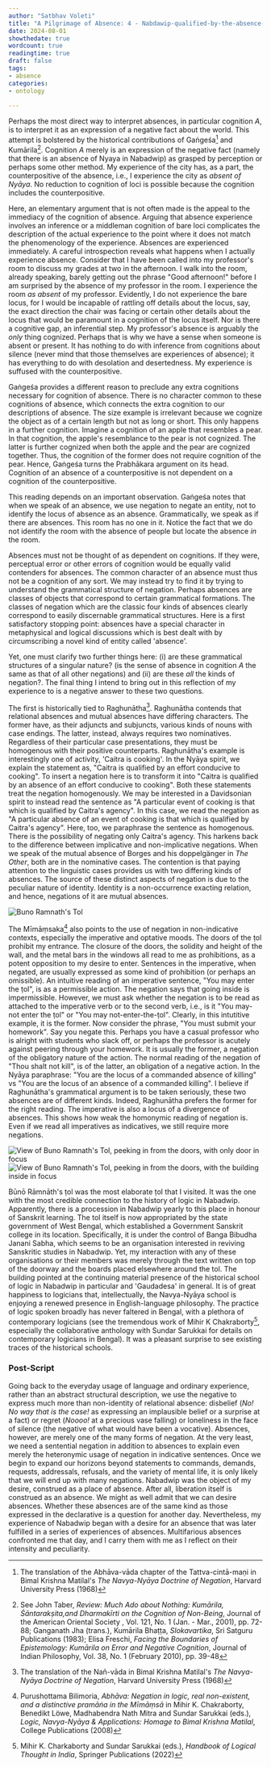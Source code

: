 ```yaml
---
author: "Satbhav Voleti"
title: "A Pilgrimage of Absence: 4 - Nabdawip-qualified-by-the-absence-of-Nyāya"
date: 2024-08-01
showthedate: true
wordcount: true
readingtime: true
draft: false
tags: 
- absence
categories:
- ontology
    
--- 
```


Perhaps the most direct way to interpret absences, in particular cognition *A*, is to interpret it as an expression of a negative fact about the world. This attempt is bolstered by the historical contributions of Gaṅgeśa[^1] and Kumārila[^2]. Cognition *A* merely is an expression of the negative fact (namely that there is an absence of Nyaya in Nabadwip) as grasped by perception or perhaps some other method. My experience of the city has, as a part, the counterpositive of the absence, i.e., I experience the city as *absent of Nyāya*. No reduction to cognition of loci is possible because the cognition includes the counterpositive. 

Here, an elementary argument that is not often made is the appeal to the immediacy of the cognition of absence. Arguing that absence experience involves an inference or a middleman cognition of bare loci complicates the description of the actual experience to the point where it does not match the phenomenology of the experience. Absences are experienced immediately. A careful introspection reveals what happens when I actually experience absence. Consider that I have been called into my professor's room to discuss my grades at two in the afternoon. I walk into the room, already speaking, barely getting out the phrase "Good afternoon!" before I am surprised by the absence of my professor in the room. I experience the room *as absent* of my professor. Evidently, I do not experience the bare locus, for I would be incapable of rattling off details about the locus, say, the exact direction the chair was facing or certain other details about the locus that would be paramount in a cognition of the locus itself. Nor is there a cognitive gap, an inferential step. My professor's absence is arguably the *only* thing cognized. Perhaps that is why we have a sense when someone is absent or present. It has nothing to do with inference from cognitions about silence (never mind that those themselves are experiences of absence); it has everything to do with desolation and desertedness. My experience is suffused with the counterpositive. 

Gaṅgeśa provides a different reason to preclude any extra cognitions necessary for cognition of absence. There is no character common to these cognitions of absence, which connects the extra cognition to our descriptions of absence. The size example is irrelevant because we cognize the object as of a certain length but not as long or short. This only happens in a further cognition. Imagine a cognition of an apple that resembles a pear. In that cognition, the apple's resemblance to the pear is not cognized. The latter is further cognized when both the apple and the pear are cognized together. Thus, the cognition of the former does not require cognition of the pear. Hence, Gaṅgeśa turns the Prabhākara argument on its head. Cognition of an absence of a counterpositive is not dependent on a cognition of the counterpositive. 

This reading depends on an important observation. Gaṅgeśa notes that when we speak of an absence, we use negation to negate an entity, not to identify the locus of absence as an absence. Grammatically, we speak as if there are absences. This room has no one in it. Notice the fact that we do not identify the room with the absence of people but locate the absence *in* the room. 

Absences must not be thought of as dependent on cognitions. If they were, perceptual error or other errors of cognition would be equally valid contenders for absences. The common character of an absence must thus not be a cognition of any sort. We may instead try to find it by trying to understand the grammatical structure of negation. Perhaps absences are classes of objects that correspond to certain grammatical formations. The classes of negation which are the classic four kinds of absences clearly correspond to easily discernable grammatical structures. Here is a first satisfactory stopping point: absences have a special character in metaphysical and logical discussions which is best dealt with by circumscribing a novel kind of entity called 'absence'. 

Yet, one must clarify two further things here: (i) are these grammatical structures of a singular nature? (is the sense of absence in cognition *A* the same as that of all other negations) and (ii) are these *all* the kinds of negation?. The final thing I intend to bring out in this reflection of my experience to is a negative answer to these two questions. 

The first is historically tied to Raghunātha[^3]. Raghunātha contends that relational absences and mutual absences have differing characters. The former have, as their adjuncts and subjuncts, various kinds of nouns with case endings. The latter, instead, always requires two nominatives. Regardless of their particular case presentations, they must be homogenous with their positive counterparts. Raghunātha's example is interestingly one of activity, 'Caitra is cooking'. In the Nyāya spirit, we explain the statement as, "Caitra is qualified by an effort conducive to cooking". To insert a negation here is to transform it into "Caitra is qualified by an absence of an effort conducive to cooking". Both these statements treat the negation homogenously. We may be interested in a Davidsonian spirit to instead read the sentence as "A particular event of cooking is that which is qualified by Caitra's agency". In this case, we read the negation as "A particular absence of an event of cooking is that which is qualified by Caitra's agency". Here, too, we paraphrase the sentence as homogenous. There is the possibility of negating only Caitra's agency. This harkens back to the difference between implicative and non-implicative negations. When we speak of the mutual absence of Borges and his doppelgänger in *The Other*, both are in the nominative cases. The contention is that paying attention to the linguistic cases provides us with two differing kinds of absences. The source of these distinct aspects of negation is due to the peculiar nature of identity. Identity is a non-occurrence exacting relation, and hence, negations of it are mutual absences. 

![Buno Ramnath's Tol](../../images/Buno%20Ramnath%20Tol%20-%201.jpg)

The Mīmāṃsaka[^4] also points to the use of negation in non-indicative contexts, especially the imperative and optative moods. The doors of the ṭol prohibit my entrance. The closure of the doors, the solidity and height of the wall, and the metal bars in the windows all read to me as prohibitions, as a potent opposition to my desire to enter. Sentences in the imperative, when negated, are usually expressed as some kind of prohibition (or perhaps an omissible). An intuitive reading of an imperative sentence, "You may enter the ṭol", is as a permissible action. The negation says that going inside is impermissible. However, we must ask whether the negation is to be read as attached to the imperative verb or to the second verb, i.e., is it "You may-not enter the ṭol" or "You may not-enter-the-ṭol". Clearly, in this intutitive example, it is the former. Now consider the phrase, "You must submit your homework". Say you negate this. Perhaps you have a casual professor who is alright with students who slack off, or perhaps the professor is acutely against peering through your homework. It is usually the former, a negation of the obligatory nature of the action. The normal reading of the negation of "Thou shalt not kill", is of the latter, an obligation of a negative action. In the Nyāya paraphrase: "You are the locus of a commanded absence of killing" vs "You are the locus of an absence of a commanded killing". I believe if Raghunātha's grammatical argument is to be taken seriously, these two absences are of different kinds. Indeed, Raghunātha prefers the former for the right reading. The imperative is also a locus of a divergence of absences. This shows how weak the homonymic reading of negation is. Even if we read all imperatives as indicatives, we still require more negations. 

![View of Buno Ramnath's Tol, peeking in from the doors, with only door in focus](../../images/Buno%20Ramnath%20Tol%20-%205.jpg)
![View of Buno Ramnath's Tol, peeking in from the doors, with the building inside in focus](../../images/Buno%20Ramnath%20Tol%20-%206.jpg)

Būnō Rāmnāth's ṭol was the most elaborate ṭol that I visited. It was the one with the most credible connection to the history of logic in Nabadwip. Apparently, there is a procession in Nabadwip yearly to this place in honour of Sanskrit learning. The tol itself is now appropriated by the state government of West Bengal, which established a Government Sanskrit college in its location. Specifically, it is under the control of Banga Bibudha Janani Sabha, which seems to be an organisation interested in reviving Sanskritic studies in Nabadwip. Yet, my interaction with any of these organisations or their members was merely through the text written on top of the doorway and the boards placed elsewhere around the tol. The building pointed at the continuing material presence of the historical school of logic in Nabadwip in particular and 'Gaudadesa' in general. It is of great happiness to logicians that, intellectually, the Navya-Nyāya school is enjoying a renewed presence in English-language philosophy. The practice of logic spoken broadly has never faltered in Bengal, with a plethora of contemporary logicians (see the tremendous work of Mihir K Chakraborty[^5], especially the collaborative anthology with Sundar Sarukkai for details on contemporary logicians in Bengal). It was a pleasant surprise to see existing traces of the historical schools. 

### Post-Script

Going back to the everyday usage of language and ordinary experience, rather than an abstract structural description, we use the negative to express much more than non-identity of relational absence: disbelief (*No! No way that is the case!* as expressing an implausible belief or a surprise at a fact) or regret (*Noooo!* at a precious vase falling) or loneliness in the face of silence (the negative of what would have been a vocative). Absences, however, are merely one of the many forms of negation. At the very least, we need a sentential negation in addition to absences to explain even merely the heteronymic usage of negation in indicative sentences. Once we begin to expand our horizons beyond statements to commands, demands, requests, addressals, refusals, and the variety of mental life, it is only likely that we will end up with many negations. Nabadwip was the object of my desire, construed as a place of absence. After all, liberation itself is construed as an absence. We might as well admit that we can desire absences. Whether these absences are of the same kind as those expressed in the declarative is a question for another day. Nevertheless, my experience of Nabadwip began with a desire for an absence that was later fulfilled in a series of experiences of absences. Multifarious absences confronted me that day, and I carry them with me as I reflect on their intensity and peculiarity. 

[^1]: The translation of the Abhāva-vāda chapter of the Tattva-cintā-maṇi in Bimal Krishna Matilal's *The Navya-Nyāya Doctrine of Negation*, Harvard University Press (1968)
[^2]: See John Taber, *Review: Much Ado about Nothing: Kumārila, Śāntarakṣita,and Dharmakīrti on the Cognition of Non-Being*, Journal of the American  Oriental Society , Vol. 121, No. 1 (Jan. - Mar., 2001), pp. 72-88; Ganganath Jha (trans.), Kumārila Bhaṭṭa,  *Slokavartika*, Sri Satguru Publications (1983); Elisa Freschi, *Facing the Boundaries of Epistemology: Kumārila on Error and Negative Cognition*, Journal of Indian Philosophy, Vol. 38, No. 1 (February 2010), pp. 39-48
[^3]: The translation of the Nañ-vāda in Bimal Krishna Matilal's *The Navya-Nyāya Doctrine of Negation*, Harvard University Press (1968) 
[^4]: Purushottama Bilimoria, *Abhāva: Negation in logic, real non-existent, and a distinctive pramāṅa in the Mīmāṃsā* in Mihir K. Chakraborty, Benedikt Löwe, Madhabendra Nath Mitra and Sundar Sarukkai (eds.), *Logic, Navya-Nyāya & Applications: Homage to Bimal Krishna Matilal*, College Publications (2008)
[^5]: Mihir K. Charkaborty and Sundar Sarukkai (eds.), *Handbook of Logical Thought in India*, Springer Publications (2022)
